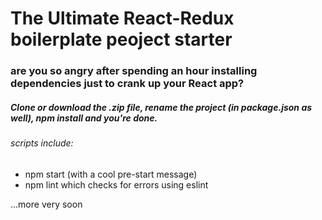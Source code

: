 # The Ultimate React-Redux boilerplate peoject starter

### are you so angry after spending an hour installing dependencies just to crank up your React app?

##### Clone or download the .zip file, rename the project (in package.json as well), npm install and you're done.

###### scripts include: 
 * npm start (with a cool pre-start message)
 * npm lint which checks for errors using eslint
 
 ...more very soon
